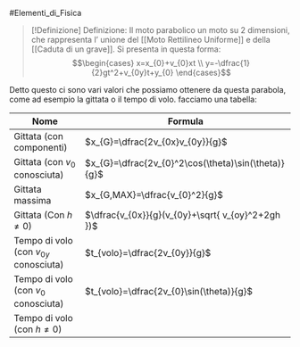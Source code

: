 

#Elementi_di_Fisica 
>[!Definizione]  Definizione:
> Il moto parabolico un moto su 2 dimensioni, che rappresenta l’ unione del [[Moto Rettilineo Uniforme]] e della [[Caduta di un grave]].
>Si presenta in questa forma:
>$$\begin{cases}
>x=x_{0}+v_{0}xt \\
>y=-\dfrac{1}{2}gt^2+v_{0y}t+y_{0}
>\end{cases}$$

Detto questo ci sono vari valori che possiamo ottenere da questa parabola, come ad esempio la gittata o il tempo di volo. facciamo una tabella:

| Nome                                    | Formula                                             |
| --------------------------------------- | --------------------------------------------------- |
| Gittata (con componenti)                | $x_{G}=\dfrac{2v_{0x}v_{0y}}{g}$                    |
| Gittata (con $v_{0}$ conosciuta)        | $x_{G}=\dfrac{2v_{0}^2\cos(\theta)\sin(\theta)}{g}$ |
| Gittata massima                         | $x_{G,MAX}=\dfrac{v_{0}^2}{g}$                      |
| Gittata (Con $h\neq0$)                  | $\dfrac{v_{0x}}{g}(v_{0y}+\sqrt{ v_{oy}^2+2gh })$   |
| Tempo di volo (con $v_{0y}$ conosciuta) | $t_{volo}=\dfrac{2v_{0y}}{g}$                       |
| Tempo di volo (con $v_{0}$ conosciuta)  | $t_{volo}=\dfrac{2v_{0}\sin(\theta)}{g}$            |
| Tempo di volo (con $h\neq0$)            |                                                     |

